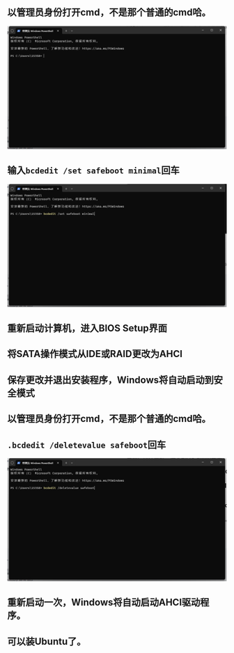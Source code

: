 ## 以管理员身份打开cmd，不是那个普通的cmd哈。
![Alt text](image.png)
## 输入`bcdedit /set safeboot minimal`回车
![Alt text](image-1.png)
## 重新启动计算机，进入BIOS Setup界面
## 将SATA操作模式从IDE或RAID更改为AHCI
## 保存更改并退出安装程序，Windows将自动启动到安全模式
## 以管理员身份打开cmd，不是那个普通的cmd哈。
## `.bcdedit /deletevalue safeboot`回车
![Alt text](image-2.png)
## 重新启动一次，Windows将自动启动AHCI驱动程序。
## 可以装Ubuntu了。